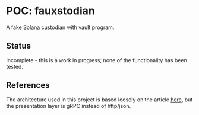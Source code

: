 # POC: fauxstodian

A fake Solana custodian with vault program.

## Status

Incomplete - this is a work in progress; none of the functionality has been tested.

## References

The architecture used in this project is based loosely on the article
[here](https://kerkour.com/rust-web-application-clean-architecture),
but the presentation layer is gRPC instead of http/json.
